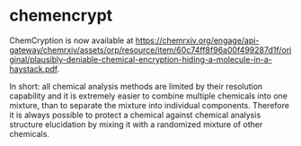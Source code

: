 # chemencrypt
ChemCryption is now available at https://chemrxiv.org/engage/api-gateway/chemrxiv/assets/orp/resource/item/60c74ff8f96a00f499287d1f/original/plausibly-deniable-chemical-encryption-hiding-a-molecule-in-a-haystack.pdf.

In short: all chemical analysis methods are limited by their resolution capability and it is extremely easier to combine multiple chemicals into one mixture, 
than to separate the mixture into individual components. Therefore it is always possible to protect a chemical against chemical analysis structure elucidation by mixing it
with a randomized mixture of other chemicals.




